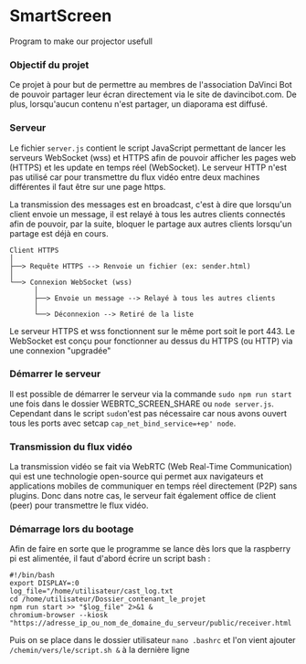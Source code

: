 # SmartScreen
Program to make our projector usefull
### Objectif du projet
Ce projet à pour but de permettre au membres de l'association DaVinci Bot de pouvoir partager leur écran directement via le site de davincibot.com. De plus, lorsqu'aucun contenu n'est partager, un diaporama est diffusé.

### Serveur

Le fichier `server.js` contient le script JavaScript permettant de lancer les serveurs WebSocket (wss) et HTTPS afin de pouvoir afficher les pages web (HTTPS) et les update en temps réel (WebSocket). Le serveur HTTP n'est pas utilisé car pour transmettre du flux vidéo entre deux machines différentes il faut être sur une page https.

La transmission des messages est en broadcast, c'est à dire que lorsqu'un client envoie un message, il est relayé à tous les autres clients connectés afin de pouvoir, par la suite, bloquer le partage aux autres clients lorsqu'un partage est déjà en cours.
```
Client HTTPS
│
├──> Requête HTTPS --> Renvoie un fichier (ex: sender.html)
│
└──> Connexion WebSocket (wss)
      │
      ├──> Envoie un message --> Relayé à tous les autres clients
      │
      └──> Déconnexion --> Retiré de la liste
```
Le serveur HTTPS et wss fonctionnent sur le même port soit le port 443. Le WebSocket est conçu pour fonctionner au dessus du HTTPS (ou HTTP) via une connexion "upgradée"

### Démarrer le serveur

Il est possible de démarrer le serveur via la commande `sudo npm run start` une fois dans le dossier WEBRTC_SCREEN_SHARE ou `node server.js`. Cependant dans le script `sudo`n'est pas nécessaire car nous avons ouvert tous les ports avec setcap `cap_net_bind_service=+ep' node`.

### Transmission du flux vidéo

La transmission vidéo se fait via WebRTC (Web Real-Time Communication) qui est une technologie open-source qui permet aux navigateurs et applications mobiles de communiquer en temps réel directement (P2P) sans plugins. Donc dans notre cas, le serveur fait également office de client (peer) pour transmettre le flux vidéo.

### Démarrage lors du bootage 

Afin de faire en sorte que le programme se lance dès lors que la raspberry pi est alimentée, il faut d'abord écrire un script bash :
```
#!/bin/bash
export DISPLAY=:0
log_file="/home/utilisateur/cast_log.txt
cd /home/utilisateur/Dossier_contenant_le_projet
npm run start >> "$log_file" 2>&1 &
chromium-browser --kiosk "https://adresse_ip_ou_nom_de_domaine_du_serveur/public/receiver.html
```
Puis on se place dans le dossier utilisateur `nano .bashrc` et l'on vient ajouter `/chemin/vers/le/script.sh &` à la dernière ligne
